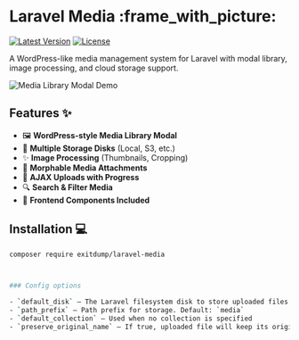 # Laravel Media :frame_with_picture:

[![Latest Version](https://img.shields.io/packagist/v/exitdump/laravel-media.svg?style=flat-square)](https://packagist.org/packages/exitdump/laravel-media)
[![License](https://img.shields.io/badge/license-MIT-blue.svg)](LICENSE.md)

A WordPress-like media management system for Laravel with modal library, image processing, and cloud storage support.

![Media Library Modal Demo](https://user-images.githubusercontent.com/.../media-library-preview.gif)

## Features ✨

- 🖼️ **WordPress-style Media Library Modal**
- 📁 **Multiple Storage Disks** (Local, S3, etc.)
- ✨ **Image Processing** (Thumbnails, Cropping)
- 🔗 **Morphable Media Attachments**
- 🚀 **AJAX Uploads with Progress**
- 🔍 **Search & Filter Media**
- 🎨 **Frontend Components Included**

## Installation 💻

```bash
composer require exitdump/laravel-media



### Config options

- `default_disk` — The Laravel filesystem disk to store uploaded files. Default: `public`
- `path_prefix` — Path prefix for storage. Default: `media`
- `default_collection` — Used when no collection is specified
- `preserve_original_name` — If true, uploaded file will keep its original name
